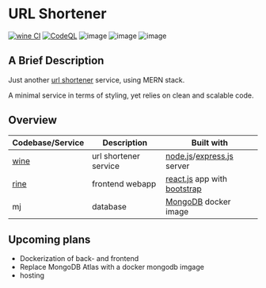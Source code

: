 # URL Shortener
 [![wine CI](https://github.com/MoetheNeuron/url_shortener/actions/workflows/node.js.yml/badge.svg)](https://github.com/MoetheNeuron/url_shortener/actions/workflows/node.js.yml) [![CodeQL](https://github.com/MoetheNeuron/url_shortener/actions/workflows/codeql-analysis.yml/badge.svg?branch=main)](https://github.com/MoetheNeuron/url_shortener/actions/workflows/codeql-analysis.yml) ![image](https://img.shields.io/github/last-commit/moetheneuron/url_shortener) 
 ![image](https://img.shields.io/github/issues/MoetheNeuron/url_shortener) ![image](https://img.shields.io/github/license/MoetheNeuron/url_shortener)  

## A Brief Description
Just another [url shortener](https://en.wikipedia.org/wiki/URL_shortening) service, using MERN stack.

A minimal service in terms of styling, yet relies on clean and scalable code.

## Overview

| Codebase/Service | Description  | Built with |
|---|---|---|
| [wine](https://github.com/MoetheNeuron/url_shortener/tree/main/wine) | url shortener service | [node.js](https://nodejs.org/en/)/[express.js](https://expressjs.com/) server  |
| [rine](https://github.com/MoetheNeuron/url_shortener/tree/main/rine) | frontend webapp | [react.js](https://reactjs.org/) app with [bootstrap](https://getbootstrap.com/) | 
|  mj | database | [MongoDB](https://www.mongodb.com/) docker image|

## Upcoming plans
- Dockerization of back- and frontend
- Replace MongoDB Atlas with a docker mongodb imgage 
- hosting
